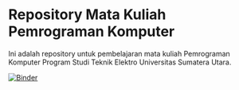 # Repository Mata Kuliah Pemrograman Komputer
Ini adalah repository untuk pembelajaran mata kuliah Pemrograman Komputer Program Studi Teknik Elektro Universitas Sumatera Utara.

[![Binder](https://mybinder.org/badge_logo.svg)](https://mybinder.org/v2/gh/muhfiasbin/prokom/HEAD)
